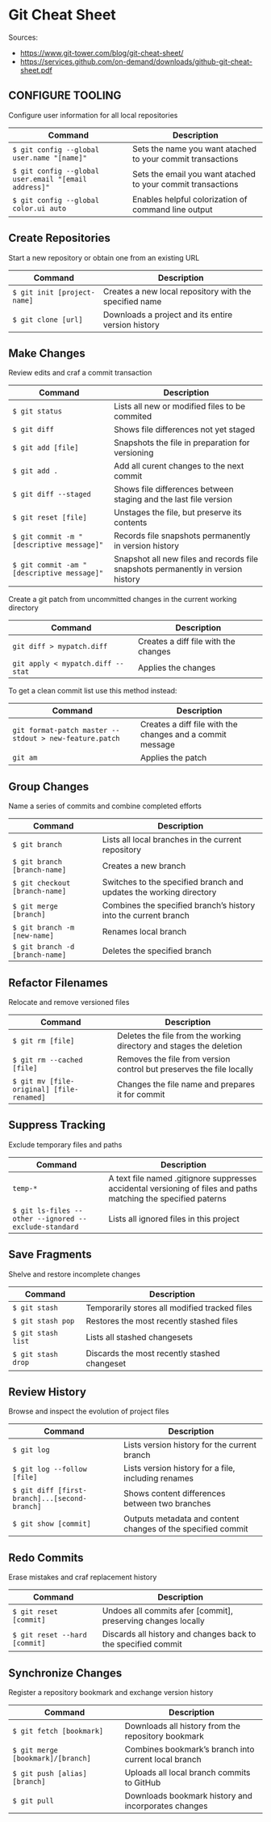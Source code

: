 # Git Cheat Sheet

Sources:
- https://www.git-tower.com/blog/git-cheat-sheet/
- https://services.github.com/on-demand/downloads/github-git-cheat-sheet.pdf

## CONFIGURE TOOLING
Configure user information for all local repositories

| Command | Description |
| --- | --- |
| `$ git config --global user.name "[name]"` | Sets the name you want atached to your commit transactions |
| `$ git config --global user.email "[email address]"` | Sets the email you want atached to your commit transactions |
| `$ git config --global color.ui auto` | Enables helpful colorization of command line output |

## Create Repositories
Start a new repository or obtain one from an existing URL

| Command | Description |
| --- | --- |
| `$ git init [project-name]` | Creates a new local repository with the specified name |
| `$ git clone [url]` | Downloads a project and its entire version history |

## Make Changes
Review edits and craf a commit transaction

| Command | Description |
| --- | --- |
| `$ git status` | Lists all new or modified files to be commited |
| `$ git diff` | Shows file differences not yet staged |
| `$ git add [file]` | Snapshots the file in preparation for versioning |
| `$ git add .` | Add all curent changes to the next commit |
| `$ git diff --staged` | Shows file differences between staging and the last file version |
| `$ git reset [file]` | Unstages the file, but preserve its contents |
| `$ git commit -m "[descriptive message]"` | Records file snapshots permanently in version history |
| `$ git commit -am "[descriptive message]"` | Snapshot all new files and records file snapshots permanently in version history |

Create a git patch from uncommitted changes in the current working directory

| Command | Description |
| --- | --- |
| `git diff > mypatch.diff` | Creates a diff file with the changes |
| `git apply < mypatch.diff --stat` | Applies the changes |

To get a clean commit list use this method instead:

| Command | Description |
| --- | --- |
| `git format-patch master --stdout > new-feature.patch` | Creates a diff file with the changes and a commit message |
| `git am` | Applies the patch |

## Group Changes
Name a series of commits and combine completed efforts

| Command | Description |
| --- | --- |
| `$ git branch` | Lists all local branches in the current repository |
| `$ git branch [branch-name]` | Creates a new branch |
| `$ git checkout [branch-name]` | Switches to the specified branch and updates the working directory |
| `$ git merge [branch]` | Combines the specified branch’s history into the current branch |
| `$ git branch -m [new-name]` | Renames local branch |
| `$ git branch -d [branch-name]` | Deletes the specified branch |

## Refactor Filenames
Relocate and remove versioned files

| Command | Description |
| --- | --- |
| `$ git rm [file]` | Deletes the file from the working directory and stages the deletion |
| `$ git rm --cached [file]` | Removes the file from version control but preserves the file locally |
| `$ git mv [file-original] [file-renamed]` | Changes the file name and prepares it for commit |

## Suppress Tracking
Exclude temporary files and paths

| Command | Description |
| --- | --- |
| `temp-*` | A text file named .gitignore suppresses accidental versioning of files and paths matching the specified paterns |
| `$ git ls-files --other --ignored --exclude-standard` | Lists all ignored files in this project |

## Save Fragments
Shelve and restore incomplete changes

| Command | Description |
| --- | --- |
| `$ git stash` | Temporarily stores all modified tracked files |
| `$ git stash pop` | Restores the most recently stashed files |
| `$ git stash list` | Lists all stashed changesets |
| `$ git stash drop` | Discards the most recently stashed changeset |

## Review History
Browse and inspect the evolution of project files

| Command | Description |
| --- | --- |
| `$ git log` | Lists version history for the current branch |
| `$ git log --follow [file]` | Lists version history for a file, including renames |
| `$ git diff [first-branch]...[second-branch]` | Shows content differences between two branches |
| `$ git show [commit]` | Outputs metadata and content changes of the specified commit |

## Redo Commits
Erase mistakes and craf replacement history

| Command | Description |
| --- | --- |
| `$ git reset [commit]` | Undoes all commits afer [commit], preserving changes locally |
| `$ git reset --hard [commit]` | Discards all history and changes back to the specified commit |

## Synchronize Changes
Register a repository bookmark and exchange version history

| Command | Description |
| --- | --- |
| `$ git fetch [bookmark]` | Downloads all history from the repository bookmark |
| `$ git merge [bookmark]/[branch]` | Combines bookmark’s branch into current local branch |
| `$ git push [alias] [branch]` | Uploads all local branch commits to GitHub |
| `$ git pull` | Downloads bookmark history and incorporates changes |
